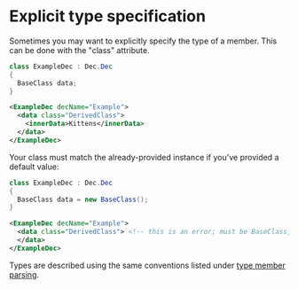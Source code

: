 # Explicit type specification

Sometimes you may want to explicitly specify the type of a member. This can be done with the "class" attribute.

```cs
class ExampleDec : Dec.Dec
{
  BaseClass data;
}
```
```xml
<ExampleDec decName="Example">
  <data class="DerivedClass">
    <innerData>Kittens</innerData>
  </data>
</ExampleDec>
```

Your class must match the already-provided instance if you've provided a default value:

```cs
class ExampleDec : Dec.Dec
{
  BaseClass data = new BaseClass();
}
```
```xml
<ExampleDec decName="Example">
  <data class="DerivedClass"> <!-- this is an error; must be BaseClass, or omitted -->
  </data>
</ExampleDec>
```

Types are described using the same conventions listed under [type member parsing](parsing.md).